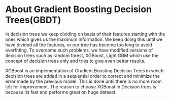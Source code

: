 # About Gradient Boosting Decision Trees(GBDT)

In decision trees we keep dividing on basis of their features starting with the ones which gives us the maximum information. We keep doing this until we have divided all the features, or our tree has become too long to avoid overfitting.
To overcome such problems, we have modified versions of decision trees such as random forest, XGBoost, Light GBM which use the concept of decision trees only and tries to give even better results. 

XGBoost is an implementation of Gradient Boosting Decision Trees in which decision trees are added in a sequential order to correct and minimize the error made by the previous model. This is done until there is no more room left for improvement. The reason to choose XGBoost in Decision trees is because its fast and performs great on huge dataset.

